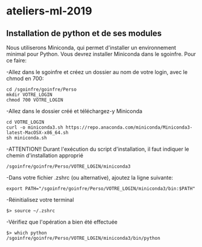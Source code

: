 # ateliers-ml-2019

## Installation de python et de ses modules

Nous utiliserons Miniconda, qui permet d'installer un environnement minimal pour Python. Vous devrez installer Miniconda dans le sgoinfre. Pour ce faire:

  -Allez dans le sgoinfre et créez un dossier au nom de votre login, avec le chmod en 700:

    cd /sgoinfre/goinfre/Perso
    mkdir VOTRE_LOGIN
    chmod 700 VOTRE_LOGIN

  -Allez dans le dossier créé et téléchargez-y Miniconda

    cd VOTRE_LOGIN
    curl -o miniconda3.sh https://repo.anaconda.com/miniconda/Miniconda3-latest-MacOSX-x86_64.sh
    sh miniconda.sh
  
  -ATTENTION!! Durant l'exécution du script d'installation, il faut indiquer le chemin d'installation approprié

    /sgoinfre/goinfre/Perso/VOTRE_LOGIN/miniconda3

  -Dans votre fichier .zshrc (ou alternative), ajoutez la ligne suivante:

    export PATH="/sgoinfre/goinfre/Perso/VOTRE_LOGIN/miniconda3/bin:$PATH"

  -Réinitialisez votre terminal

    $> source ~/.zshrc

  -Vérifiez que l'opération a bien été effectuée

    $> which python
    /sgoinfre/goinfre/Perso/VOTRE_LOGIN/miniconda3/bin/python
